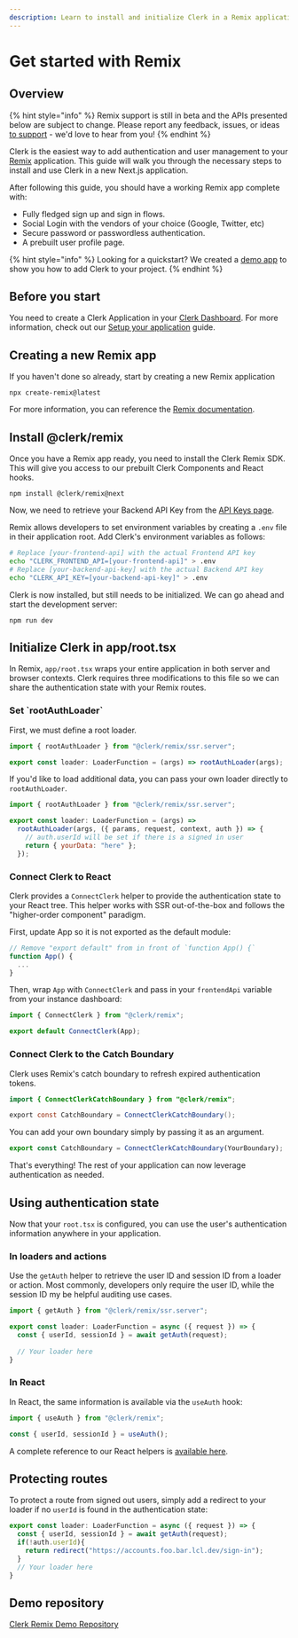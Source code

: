```yaml
---
description: Learn to install and initialize Clerk in a Remix application.
---
```


# Get started with Remix

## Overview

{% hint style="info" %}
Remix support is still in beta and the APIs presented below are subject to change. Please report any feedback, issues, or ideas [to support](https://clerk.dev/support) - we'd love to hear from you!&#x20;
{% endhint %}

Clerk is the easiest way to add authentication and user management to your [Remix](https://remix.run) application. This guide will walk you through the necessary steps to install and use Clerk in a new Next.js application.

After following this guide, you should have a working Remix app complete with:&#x20;

* Fully fledged sign up and sign in flows.
* Social Login with the vendors of your choice (Google, Twitter, etc)
* Secure password or passwordless authentication.
* A prebuilt user profile page.

{% hint style="info" %}
Looking for a quickstart? We created a [demo app](https://github.com/clerkinc/clerk-remix-starter) to show you how to add Clerk to your project.
{% endhint %}

## Before you start

You need to create a Clerk Application in your [Clerk Dashboard](https://dashboard.clerk.dev). For more information, check out our [Setup your application](../popular-guides/setup-your-application.md) guide.

## Creating a new Remix app

If you haven't done so already, start by creating a new Remix application

```
npx create-remix@latest
```

For more information, you can reference the [Remix documentation](https://remix.run/docs/en/v1/tutorials/blog).

## Install @clerk/remix

Once you have a Remix app ready, you need to install the Clerk Remix SDK. This will give you access to our prebuilt Clerk Components and React hooks.

```
npm install @clerk/remix@next
```

Now, we need to retrieve your Backend API Key from the [API Keys page](https://dashboard.clerk.dev/last-active?path=api-keys).

Remix allows developers to set environment variables by creating a `.env` file in their application root. Add Clerk's environment variables as follows:

```bash
# Replace [your-frontend-api] with the actual Frontend API key
echo "CLERK_FRONTEND_API=[your-frontend-api]" > .env
# Replace [your-backend-api-key] with the actual Backend API key
echo "CLERK_API_KEY=[your-backend-api-key]" > .env
```

Clerk is now installed, but still needs to be initialized.  We can go ahead and start the development server:

```
npm run dev
```

## Initialize Clerk in app/root.tsx

In Remix, `app/root.tsx` wraps your entire application in both server and browser contexts. Clerk requires three modifications to this file so we can share the authentication state with your Remix routes.

### Set \`rootAuthLoader\`

First, we must define a root loader.

```javascript
import { rootAuthLoader } from "@clerk/remix/ssr.server";

export const loader: LoaderFunction = (args) => rootAuthLoader(args);
```

If you'd like to load additional data, you can pass your own loader directly to `rootAuthLoader`.

```javascript
import { rootAuthLoader } from "@clerk/remix/ssr.server";

export const loader: LoaderFunction = (args) =>
  rootAuthLoader(args, ({ params, request, context, auth }) => {
    // auth.userId will be set if there is a signed in user
    return { yourData: "here" };
  });
```

### Connect Clerk to React

Clerk provides a `ConnectClerk` helper to provide the authentication state to your React tree. This helper works with SSR out-of-the-box and follows the "higher-order component" paradigm.

First, update App so it is not exported as the default module:

```javascript
// Remove "export default" from in front of `function App() {`
function App() {
  ...
}
```

Then, wrap `App` with `ConnectClerk` and pass in your `frontendApi` variable from your instance dashboard:

```javascript
import { ConnectClerk } from "@clerk/remix";

export default ConnectClerk(App);
```

### Connect Clerk to the Catch Boundary

Clerk uses Remix's catch boundary to refresh expired authentication tokens.

```java
import { ConnectClerkCatchBoundary } from "@clerk/remix";

export const CatchBoundary = ConnectClerkCatchBoundary();
```

You can add your own boundary simply by passing it as an argument.

```jsx
export const CatchBoundary = ConnectClerkCatchBoundary(YourBoundary);
```

That's everything! The rest of your application can now leverage authentication as needed.

## Using authentication state

Now that your `root.tsx` is configured, you can use the user's authentication information anywhere in your application.

### In loaders and actions

Use the `getAuth` helper to retrieve the user ID and session ID from a loader or action. Most commonly, developers only require the user ID, while the session ID my be helpful auditing use cases.

```javascript
import { getAuth } from "@clerk/remix/ssr.server";

export const loader: LoaderFunction = async ({ request }) => {
  const { userId, sessionId } = await getAuth(request);
  
  // Your loader here
}
```

### In React

In React, the same information is available via the `useAuth` hook:

```javascript
import { useAuth } from "@clerk/remix";

const { userId, sessionId } = useAuth();
```

A complete reference to our React helpers is [available here](broken-reference).

## Protecting routes

To protect a route from signed out users, simply add a redirect to your loader if no `userId` is found in the authentication state:

```jsx
export const loader: LoaderFunction = async ({ request }) => {
  const { userId, sessionId } = await getAuth(request);
  if(!auth.userId){
    return redirect("https://accounts.foo.bar.lcl.dev/sign-in");
  }
  // Your loader here
}
```

## Demo repository

[Clerk Remix Demo Repository](https://github.com/nikosdouvlis/clerk-remix-demo)
